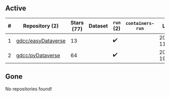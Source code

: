 ## Active
| # | Repository (2) | Stars (77) | Dataset | `run` (2) | `containers-run` | Last Modified |
| --- | --- | --- | --- | --- | --- | --- |
| 1 | [gdcc/easyDataverse](https://github.com/gdcc/easyDataverse) | 13 |  | :heavy_check_mark: |  | 2024-06-20 11:02:40+00:00 |
| 2 | [gdcc/pyDataverse](https://github.com/gdcc/pyDataverse) | 64 |  | :heavy_check_mark: |  | 2024-05-24 19:32:21+00:00 |

## Gone
No repositories found!
